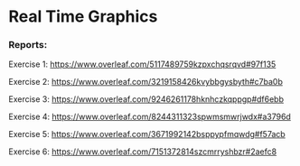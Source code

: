 # Real Time Graphics

### Reports:
Exercise 1: https://www.overleaf.com/5117489759kzpxchqsrqvd#97f135

Exercise 2: https://www.overleaf.com/3219158426kvybbgysbyth#c7ba0b

Exercise 3: https://www.overleaf.com/9246261178hknhczkqppgp#df6ebb

Exercise 4: https://www.overleaf.com/8244311323spwmsmwrjwdx#a3796d

Exercise 5: https://www.overleaf.com/3671992142bsppypfmqwdg#f57acb

Exercise 6: https://www.overleaf.com/7151372814szcmrryshbzr#2aefc8



